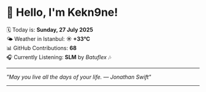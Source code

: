 # 👋 Hello, I'm Kekn9ne!

🗓️ Today is: **Sunday, 27 July 2025**  
🌤️ Weather in Istanbul: **☀️   +33°C**  
📊 GitHub Contributions: **68**  
🎧 Currently Listening: **SLM** by *Batuflex* 🎶

---

_"May you live all the days of your life. — *Jonathan Swift*"_

---
